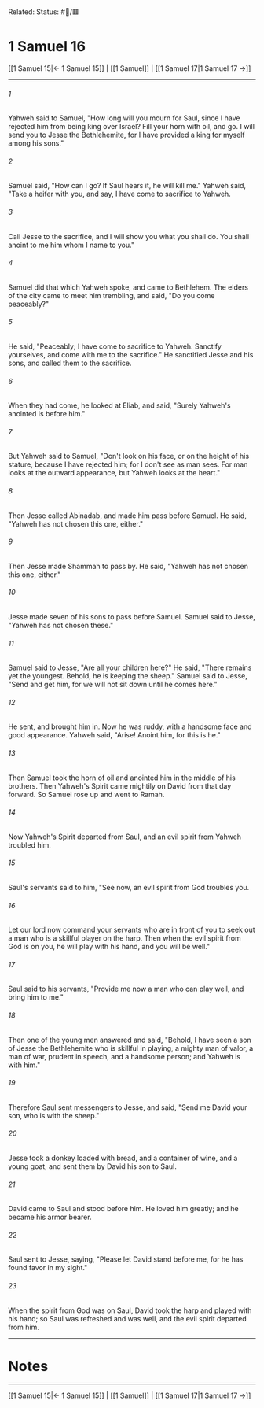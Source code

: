Related:
Status: #📖/🟥
# 1 Samuel 16

[[1 Samuel 15|← 1 Samuel 15]] | [[1 Samuel]] | [[1 Samuel 17|1 Samuel 17 →]]
***



###### 1 
Yahweh said to Samuel, "How long will you mourn for Saul, since I have rejected him from being king over Israel? Fill your horn with oil, and go. I will send you to Jesse the Bethlehemite, for I have provided a king for myself among his sons." 

###### 2 
Samuel said, "How can I go? If Saul hears it, he will kill me." Yahweh said, "Take a heifer with you, and say, I have come to sacrifice to Yahweh. 

###### 3 
Call Jesse to the sacrifice, and I will show you what you shall do. You shall anoint to me him whom I name to you." 

###### 4 
Samuel did that which Yahweh spoke, and came to Bethlehem. The elders of the city came to meet him trembling, and said, "Do you come peaceably?" 

###### 5 
He said, "Peaceably; I have come to sacrifice to Yahweh. Sanctify yourselves, and come with me to the sacrifice." He sanctified Jesse and his sons, and called them to the sacrifice. 

###### 6 
When they had come, he looked at Eliab, and said, "Surely Yahweh's anointed is before him." 

###### 7 
But Yahweh said to Samuel, "Don't look on his face, or on the height of his stature, because I have rejected him; for I don't see as man sees. For man looks at the outward appearance, but Yahweh looks at the heart." 

###### 8 
Then Jesse called Abinadab, and made him pass before Samuel. He said, "Yahweh has not chosen this one, either." 

###### 9 
Then Jesse made Shammah to pass by. He said, "Yahweh has not chosen this one, either." 

###### 10 
Jesse made seven of his sons to pass before Samuel. Samuel said to Jesse, "Yahweh has not chosen these." 

###### 11 
Samuel said to Jesse, "Are all your children here?" He said, "There remains yet the youngest. Behold, he is keeping the sheep." Samuel said to Jesse, "Send and get him, for we will not sit down until he comes here." 

###### 12 
He sent, and brought him in. Now he was ruddy, with a handsome face and good appearance. Yahweh said, "Arise! Anoint him, for this is he." 

###### 13 
Then Samuel took the horn of oil and anointed him in the middle of his brothers. Then Yahweh's Spirit came mightily on David from that day forward. So Samuel rose up and went to Ramah. 

###### 14 
Now Yahweh's Spirit departed from Saul, and an evil spirit from Yahweh troubled him. 

###### 15 
Saul's servants said to him, "See now, an evil spirit from God troubles you. 

###### 16 
Let our lord now command your servants who are in front of you to seek out a man who is a skillful player on the harp. Then when the evil spirit from God is on you, he will play with his hand, and you will be well." 

###### 17 
Saul said to his servants, "Provide me now a man who can play well, and bring him to me." 

###### 18 
Then one of the young men answered and said, "Behold, I have seen a son of Jesse the Bethlehemite who is skillful in playing, a mighty man of valor, a man of war, prudent in speech, and a handsome person; and Yahweh is with him." 

###### 19 
Therefore Saul sent messengers to Jesse, and said, "Send me David your son, who is with the sheep." 

###### 20 
Jesse took a donkey loaded with bread, and a container of wine, and a young goat, and sent them by David his son to Saul. 

###### 21 
David came to Saul and stood before him. He loved him greatly; and he became his armor bearer. 

###### 22 
Saul sent to Jesse, saying, "Please let David stand before me, for he has found favor in my sight." 

###### 23 
When the spirit from God was on Saul, David took the harp and played with his hand; so Saul was refreshed and was well, and the evil spirit departed from him.

---
# Notes


***
[[1 Samuel 15|← 1 Samuel 15]] | [[1 Samuel]] | [[1 Samuel 17|1 Samuel 17 →]]
